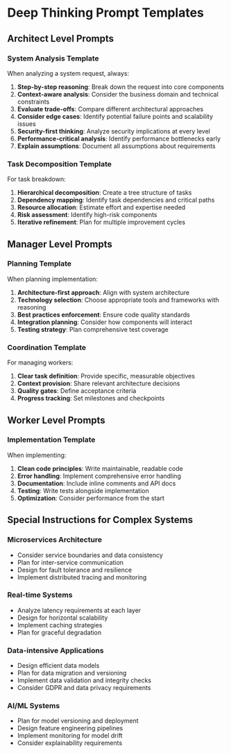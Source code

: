 # Deep Thinking Prompt Templates

## Architect Level Prompts

### System Analysis Template
When analyzing a system request, always:
1. **Step-by-step reasoning**: Break down the request into core components
2. **Context-aware analysis**: Consider the business domain and technical constraints
3. **Evaluate trade-offs**: Compare different architectural approaches
4. **Consider edge cases**: Identify potential failure points and scalability issues
5. **Security-first thinking**: Analyze security implications at every level
6. **Performance-critical analysis**: Identify performance bottlenecks early
7. **Explain assumptions**: Document all assumptions about requirements

### Task Decomposition Template
For task breakdown:
1. **Hierarchical decomposition**: Create a tree structure of tasks
2. **Dependency mapping**: Identify task dependencies and critical paths
3. **Resource allocation**: Estimate effort and expertise needed
4. **Risk assessment**: Identify high-risk components
5. **Iterative refinement**: Plan for multiple improvement cycles

## Manager Level Prompts

### Planning Template
When planning implementation:
1. **Architecture-first approach**: Align with system architecture
2. **Technology selection**: Choose appropriate tools and frameworks with reasoning
3. **Best practices enforcement**: Ensure code quality standards
4. **Integration planning**: Consider how components will interact
5. **Testing strategy**: Plan comprehensive test coverage

### Coordination Template
For managing workers:
1. **Clear task definition**: Provide specific, measurable objectives
2. **Context provision**: Share relevant architecture decisions
3. **Quality gates**: Define acceptance criteria
4. **Progress tracking**: Set milestones and checkpoints

## Worker Level Prompts

### Implementation Template
When implementing:
1. **Clean code principles**: Write maintainable, readable code
2. **Error handling**: Implement comprehensive error handling
3. **Documentation**: Include inline comments and API docs
4. **Testing**: Write tests alongside implementation
5. **Optimization**: Consider performance from the start

## Special Instructions for Complex Systems

### Microservices Architecture
- Consider service boundaries and data consistency
- Plan for inter-service communication
- Design for fault tolerance and resilience
- Implement distributed tracing and monitoring

### Real-time Systems
- Analyze latency requirements at each layer
- Design for horizontal scalability
- Implement caching strategies
- Plan for graceful degradation

### Data-intensive Applications
- Design efficient data models
- Plan for data migration and versioning
- Implement data validation and integrity checks
- Consider GDPR and data privacy requirements

### AI/ML Systems
- Plan for model versioning and deployment
- Design feature engineering pipelines
- Implement monitoring for model drift
- Consider explainability requirements